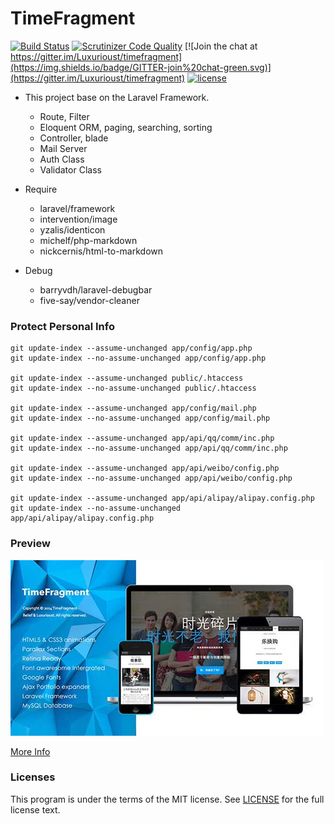 # TimeFragment

[![Build Status](https://travis-ci.org/Luxurioust/timefragment.svg?branch=master)](https://travis-ci.org/Luxurioust/timefragment) [![Scrutinizer Code Quality](https://scrutinizer-ci.com/g/Luxurioust/timefragment/badges/quality-score.png?b=master)](https://scrutinizer-ci.com/g/Luxurioust/timefragment/?branch=master) [![Join the chat at https://gitter.im/Luxurioust/timefragment](https://img.shields.io/badge/GITTER-join%20chat-green.svg)](https://gitter.im/Luxurioust/timefragment) [![license](https://img.shields.io/github/license/mashape/apistatus.svg?maxAge=2592000)](https://github.com/Luxurioust/timefragment/blob/master/LICENSE)

- This project base on the Laravel Framework.
  - Route, Filter
  - Eloquent ORM, paging, searching, sorting
  - Controller, blade
  - Mail Server
  - Auth Class
  - Validator Class

- Require
  - laravel/framework
  - intervention/image
  - yzalis/identicon
  - michelf/php-markdown
  - nickcernis/html-to-markdown

- Debug
  - barryvdh/laravel-debugbar
  - five-say/vendor-cleaner

### Protect Personal Info

```
git update-index --assume-unchanged app/config/app.php
git update-index --no-assume-unchanged app/config/app.php

git update-index --assume-unchanged public/.htaccess
git update-index --no-assume-unchanged public/.htaccess

git update-index --assume-unchanged app/config/mail.php
git update-index --no-assume-unchanged app/config/mail.php

git update-index --assume-unchanged app/api/qq/comm/inc.php
git update-index --no-assume-unchanged app/api/qq/comm/inc.php

git update-index --assume-unchanged app/api/weibo/config.php
git update-index --no-assume-unchanged app/api/weibo/config.php

git update-index --assume-unchanged app/api/alipay/alipay.config.php
git update-index --no-assume-unchanged app/api/alipay/alipay.config.php
```

### Preview
![TimeFragment](/public/readme/preview.jpg "TimeFragment")

[More Info](http://xuri.me/2014/03/08/timefragment.html)

### Licenses

This program is under the terms of the MIT license. See [LICENSE](https://github.com/Luxurioust/timefragment/blob/master/LICENSE) for the full license text.